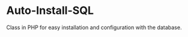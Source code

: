 Auto-Install-SQL
================

Class in PHP for easy installation and configuration with the database.

